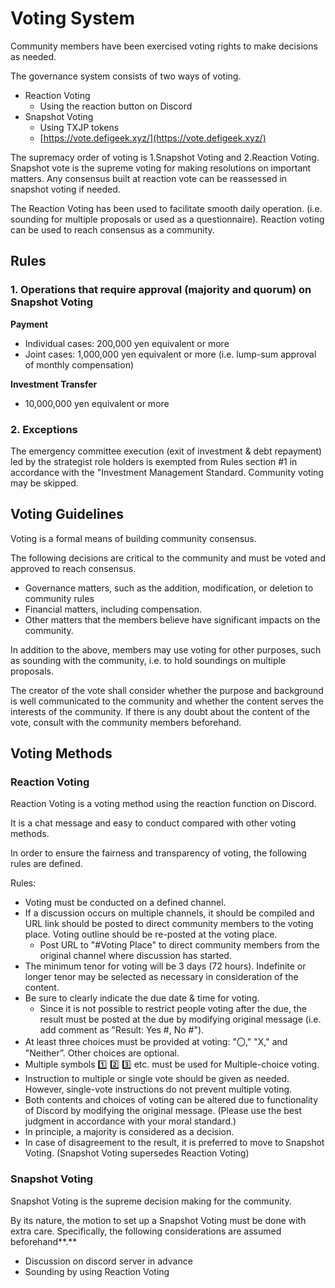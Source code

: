 # Voting System

Community members have been exercised voting rights to make decisions as needed.&#x20;

The governance system consists of two ways of voting.

* Reaction Voting
  * Using the reaction button on Discord
* Snapshot Voting
  * Using TXJP tokens
  * [https://vote.defigeek.xyz/](https://vote.defigeek.xyz/)

The supremacy order of voting is 1.Snapshot Voting and 2.Reaction Voting. Snapshot vote is the supreme voting for making resolutions on important matters. Any consensus built at reaction vote can be reassessed in snapshot voting if needed.

The Reaction Voting has been used to facilitate smooth daily operation. (i.e. sounding for multiple proposals or used as a questionnaire). Reaction voting can be used to reach consensus as a community.

## **Rules**

### **1. Operations that require approval (majority and quorum) on Snapshot Voting**&#x20;

**Payment**&#x20;

* Individual cases: 200,000 yen equivalent or more&#x20;
* Joint cases: 1,000,000 yen equivalent or more (i.e. lump-sum approval of monthly compensation)&#x20;

**Investment Transfer**&#x20;

* 10,000,000 yen equivalent or more

### **2. Exceptions**

The emergency committee execution (exit of investment & debt repayment) led by the strategist role holders is exempted from Rules section #1 in accordance with the "Investment Management Standard. Community voting may be skipped.

## **Voting Guidelines**

Voting is a formal means of building community consensus.&#x20;

The following decisions are critical to the community and must be voted and approved to reach consensus.&#x20;

* Governance matters, such as the addition, modification, or deletion to community rules&#x20;
* Financial matters, including compensation.&#x20;
* Other matters that the members believe have significant impacts on the community.

In addition to the above, members may use voting for other purposes, such as sounding with the community, i.e. to hold soundings on multiple proposals.

The creator of the vote shall consider whether the purpose and background is well communicated to the community and whether the content serves the interests of the community. If there is any doubt about the content of the vote, consult with the community members beforehand.

## **Voting Methods**

### **Reaction Voting**

Reaction Voting is a voting method using the reaction function on Discord.&#x20;

It is a chat message and easy to conduct compared with other voting methods.&#x20;

In order to ensure the fairness and transparency of voting, the following rules are defined.

Rules:

* Voting must be conducted on a defined channel.
* If a discussion occurs on multiple channels, it should be compiled and URL link should be posted to direct community members to the voting place. Voting outline should be re-posted at the voting place.
  * Post URL to "#Voting Place" to direct community members from the original channel where discussion has started.
* The minimum tenor for voting will be 3 days (72 hours). Indefinite or longer tenor may be selected as necessary in consideration of the content.
* Be sure to clearly indicate the due date & time for voting.
  * Since it is not possible to restrict people voting after the due, the result must be posted at the due by modifying original message (i.e. add comment as "Result: Yes #, No #").
* At least three choices must be provided at voting: "〇," "X," and "Neither”. Other choices are optional.
* Multiple symbols :one: :two: :three: etc. must be used for  Multiple-choice voting.
* Instruction to multiple or single vote should be given as needed. However, single-vote instructions do not prevent multiple voting.
* Both contents and choices of voting can be altered due to functionality of Discord by modifying the original message. (Please use the best judgment in accordance with your moral standard.)
* In principle, a majority is considered as a decision.
* In case of disagreement to the result, it is preferred to move to Snapshot Voting. (Snapshot Voting supersedes Reaction Voting)

### **Snapshot Voting**

Snapshot Voting is the supreme decision making for the community.&#x20;

By its nature, the motion to set up a Snapshot Voting must be done with extra care. Specifically, the following considerations are assumed beforehand**.**

* Discussion on discord server in advance
* Sounding by using Reaction Voting
